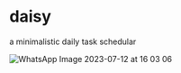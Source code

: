 # daisy
a minimalistic daily task schedular



![WhatsApp Image 2023-07-12 at 16 03 06](https://github.com/0verread/daisy/assets/97605913/179b2b0b-b502-438a-b12f-4fe347761a45)
